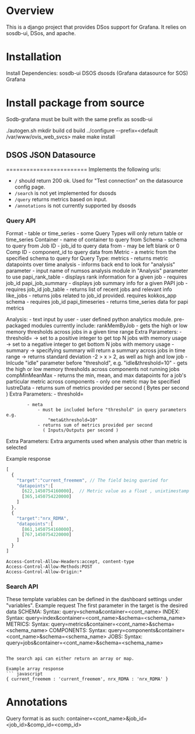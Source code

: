 Overview
========

This is a django project that provides DSos support for Grafana. It relies on sosdb-ui,
DSos, and apache.

Installation
============
Install Dependencies:
    sosdb-ui
    DSOS
    dsosds (Grafana datasource for SOS)
    Grafana

Install package from source
===========================
Sodb-grafana must be built with the same prefix as sosdb-ui

./autogen.sh
mkdir build
cd build
../configure --prefix=<default /var/www/ovis_web_svcs>
make
make install

## DSOS JSON Datasource
========================
Implements the following urls:

 * `/` should return 200 ok. Used for "Test connection" on the datasource config page.
 * `/search` is not yet implemented for dsosds
 * `/query` returns metrics based on input.
 * `/annotations` is not currently supported by dsosds

### Query API
Format
	- table or time_series
	- some Query Types will only return table or time_series
Container
	- name of container to query from
Schema
	- schema to query from
Job ID
	- job_id to query data from
	- may be left blank or 0
Comp ID
	- component_id to query data from
Metric
	- a metric from the specified schema to query for
Query Type:
	metrics
		- returns metric datapoints over time
	analysis
		- informs back end to look for "analysis" parameter
		- input name of numsos analysis module in "Analysis" parameter to use
	papi_rank_table
		- displays rank information for a given job
		- requires job_id
	papi_job_summary
		 - displays job summary info for a given PAPI job
		- requires job_id
	job_table
		- returns list of recent jobs and relevant info
	like_jobs
		- returns jobs related to job_id provided. requires kokkos_app schema
		- requires job_id
	papi_timeseries
		- returns time_series data for papi metrics
	
Analysis:
	- text input by user
	- user defined python analytics module. pre-packaged modules currently include:
	rankMemByJob
		- gets the high or low memory thresholds across jobs in a given time range
		Extra Parameters:
			- threshold=<threshold>
				-> set to a positive integer to get top N jobs with memory usage
				-> set to a negative integer to get bottom N jobs with memory usage
			- summary
				-> specifying summary will return a summary across jobs in time
				   range
				-> returns standard deviation -2 > x > 2, as well as high and
				   low job
			- Inlcude "idle" parameter before "threshold", e.g. "idle&threshold=10"
				- gets the high or low memory thresholds across components
				  not running jobs
	compMinMeanMax
		- returns the min, mean, and max datapoints for a job's particular metric across components
		- only one metric may be specified
	lustreData
		- returns sum of metrics provided per second ( Bytes per second )
		Extra Parameters:
			- threshold=<threshold>
				
			- meta
				- must be included before "threshold" in query parameters e.g.
					"meta&threshold=10"
				- returns sum of metrics provided per second
				  ( Inputs/Outputs per second )
				
Extra Parameters: Extra arguments used when analysis other than metric is selected



Example response
``` javascript
[
  {
    "target":"current_freemem", // The field being queried for 
    "datapoints":[
      [622,1450754160000],  // Metric value as a float , unixtimestamp in milliseconds
      [365,1450754220000]
    ]   
  },  
  {
    "target":"nrx_RDMA",
    "datapoints":[
      [861,1450754160000],
      [767,1450754220000]
    ]   
  }
]
```

```
Access-Control-Allow-Headers:accept, content-type
Access-Control-Allow-Methods:POST
Access-Control-Allow-Origin:*
```

### Search API
These template variables can be defined in the dashboard settings under "variables".
Example request
        The first parameter in the target is the desired data
                SCHEMA:
                        Syntax: query=schema&container=<cont_name>
                INDEX:
                        Syntax: query=index&container=<cont_name>&schema=<schema_name>
                METRICS:
                        Syntax: query=metrics&container=<cont_name>&schema=<schema_name>
                COMPONENTS:
                        Syntax: query=components&container=<cont_name>&schema=<schema_name>
                JOBS:
                        Syntax: query=jobs&container=<cont_name>&schema=<schema_name>
```

The search api can either return an array or map.

Example array response
``` javascript
{ current_freemem : 'current_freemem', nrx_RDMA : 'nrx_RDMA' }
```

Annotations
============

Query format is as such:
	container=<cont_name>&job_id=<job_id>&comp_id=<comp_id>


